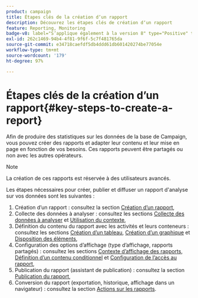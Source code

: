 ```yaml
---
product: campaign
title: Étapes clés de la création dʼun rapport
description: Découvrez les étapes clés de création dʼun rapport
feature: Reporting, Monitoring
badge-v8: label="S’applique également à la version 8" type="Positive" tooltip="S’applique également à Campaign v8"
exl-id: 262c1469-94b4-4f81-9f6f-5c7f481765da
source-git-commit: e34718caefdf5db4ddd61db601420274be77054e
workflow-type: tm+mt
source-wordcount: '179'
ht-degree: 97%

---
```


# Étapes clés de la création d’un rapport{#key-steps-to-create-a-report}



Afin de produire des statistiques sur les données de la base de Campaign, vous pouvez créer des rapports et adapter leur contenu et leur mise en page en fonction de vos besoins. Ces rapports peuvent être partagés ou non avec les autres opérateurs.

>[!NOTE]
>
>La création de ces rapports est réservée à des utilisateurs avancés.

Les étapes nécessaires pour créer, publier et diffuser un rapport d&#39;analyse sur vos données sont les suivantes :

1. Création dʼun rapport : consultez la section [Création dʼun rapport](../../reporting/using/creating-a-new-report.md),
1. Collecte des données à analyser : consultez les sections [Collecte des données à analyser](../../reporting/using/collecting-data-to-analyze.md) et [Utilisation du contexte](../../reporting/using/using-the-context.md),
1. Définition du contenu du rapport avec les activités et leurs conteneurs : consultez les sections [Création dʼun tableau](../../reporting/using/creating-a-table.md), [Création dʼun graphique](../../reporting/using/creating-a-chart.md) et [Disposition des éléments](../../reporting/using/element-layout.md),
1. Configuration des options d’affichage (type d’affichage, rapports partagés) : consultez les sections [Contexte d’affichage des rapports](../../reporting/using/configuring-access-to-the-report.md#report-display-context), [Définition dʼun contenu conditionnel](../../reporting/using/defining-a-conditional-content.md) et [Configuration de l’accès au rapport](../../reporting/using/configuring-access-to-the-report.md),
1. Publication du rapport (assistant de publication) : consultez la section [Publication du rapport](../../reporting/using/configuring-access-to-the-report.md#publishing-the-report),
1. Conversion du rapport (exportation, historique, affichage dans un navigateur) : consultez la section [Actions sur les rapports](../../reporting/using/actions-on-reports.md).
